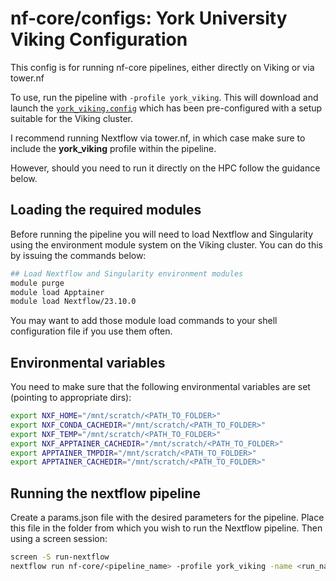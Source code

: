 # nf-core/configs: York University Viking Configuration

This config is for running nf-core pipelines, either directly on Viking or via tower.nf

To use, run the pipeline with `-profile york_viking`. This will download and launch the [`york_viking.config`](../conf/york_viking.config) which has been pre-configured with a setup suitable for the Viking cluster.

I recommend running Nextflow via tower.nf, in which case make sure to include the **york_viking** profile within the pipeline.

However, should you need to run it directly on the HPC follow the guidance below.

## Loading the required modules

Before running the pipeline you will need to load Nextflow and Singularity using the environment module system on the Viking cluster. You can do this by issuing the commands below:

```bash
## Load Nextflow and Singularity environment modules
module purge
module load Apptainer
module load Nextflow/23.10.0
```

You may want to add those module load commands to your shell configuration file if you use them often.

## Environmental variables

You need to make sure that the following environmental variables are set (pointing to appropriate dirs):

```bash
export NXF_HOME="/mnt/scratch/<PATH_TO_FOLDER>"
export NXF_CONDA_CACHEDIR="/mnt/scratch/<PATH_TO_FOLDER>"
export NXF_TEMP="/mnt/scratch/<PATH_TO_FOLDER>"
export NXF_APPTAINER_CACHEDIR="/mnt/scratch/<PATH_TO_FOLDER>"
export APPTAINER_TMPDIR="/mnt/scratch/<PATH_TO_FOLDER>"
export APPTAINER_CACHEDIR="/mnt/scratch/<PATH_TO_FOLDER>"
```

## Running the nextflow pipeline

Create a params.json file with the desired parameters for the pipeline. Place this file in the folder from which you wish to run the Nextflow pipeline. Then using a screen session:

```bash
screen -S run-nextflow
nextflow run nf-core/<pipeline_name> -profile york_viking -name <run_name> -params-file params.json -r <nf-core revision>
```
